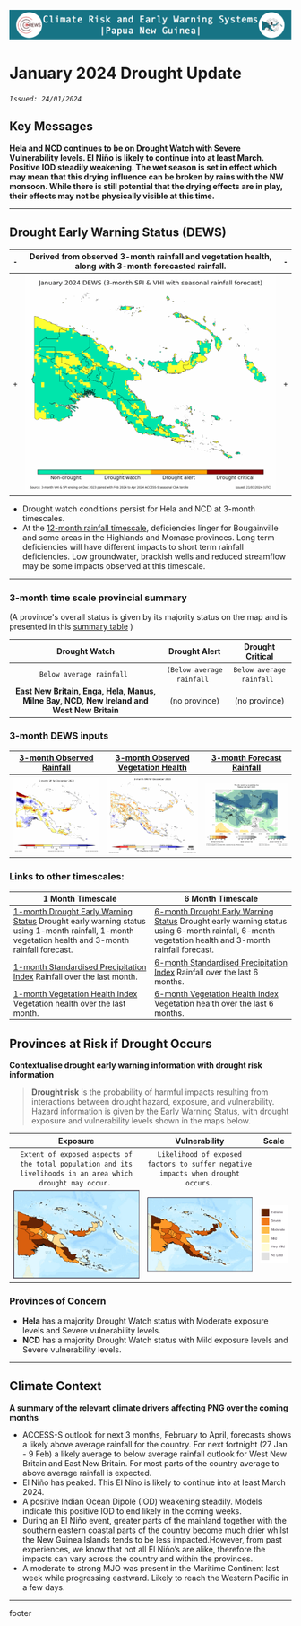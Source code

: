 ![Logo](assets/img/header.png)

# January 2024 Drought Update

*`Issued: 24/01/2024`*

## Key Messages

**Hela and NCD continues to be on Drought Watch with Severe Vulnerability levels. El Niño is likely to continue into at least March. Positive IOD steadily weakening. The wet season is set in effect which may mean that this drying influence can be broken by rains with the NW monsoon. While there is still potential that the drying effects are in play, their effects may not be physically visible at this time.**

---

## Drought Early Warning Status (DEWS)

| `-` | Derived from observed 3-month rainfall and vegetation health, along with 3-month forecasted rainfall. | `-` |
| ----- | :---------------------------------------------------------------------------------------------------: | ----- |
| `+` |                                           ![dews map][dews]                                           | `+` |

- Drought watch conditions persist for Hela and NCD at 3-month timescales.
- At the [12-month rainfall timescale](http://access-s.clide.cloud/files/project/EAR_watch/PNG/ear_watch.SPI.mswep.PNG.month12.png), deficiencies linger for Bougainville and some areas in the Highlands and Momase provinces. Long term deficiencies will have different impacts to short term rainfall deficiencies. Low groundwater, brackish wells and reduced streamflow may be some impacts observed at this timescale.

---

### 3-month time scale provincial summary

(A province's overall status is given by its majority status on the map and is presented in this [summary table](http://access-s.clide.cloud/files/project/PNG_crews/SEMDP-products/monthly/DEWS/drought.status.formatted.gsmap_own.terciles.3m.html)
)

|                                  **Drought Watch**                                  |   **Drought Alert**   | **Drought Critical** |
| :----------------------------------------------------------------------------------------: | :--------------------------: | :-------------------------: |
|                                `Below average rainfall `                                | `(Below average rainfall ` | `Below average rainfall ` |
| **East New Britain, Enga, Hela, Manus, Milne Bay, NCD, New Ireland and West New Britain** |        (no province)        |        (no province)        |

### 3-month DEWS inputs

| [3-month Observed Rainfall](http://access-s.clide.cloud/files/project/PNG_crews/SEMDP-products/monthly/spi.moments.png.gsmap.3month.0.1deg.png) | [3-month Observed Vegetation Health](http://access-s.clide.cloud/files/project/PNG_crews/SEMDP-products/monthly/vhi.3month.gridded.png) | [3-month Forecast Rainfall](http://access-s.clide.cloud/files/project/PNG_crews/ACCESS_S-outlooks/PNG_crews/seasonal/forecast/rain.forecast.terciles.PNG_crews.season1.png) |
| -------------------------------------------------------------------------------------------------------------------------------------------- | ------------------------------------------------------------------------------------------------------------------------------------ | ------------------------------------------------------------------------------------------------------------------------------------------------------------------------ |
| ![standardized rainfall index for 3 months][spi3]                                                                                            | ![vegetation health index for 3 months][vhi3]                                                                                        | ![chance of below, near or above normal rainfall][rfc3]                                                                                                                  |

### Links to other timescales:

| 1 Month Timescale                                                                                                                                                                                                                                                            | 6 Month Timescale                                                                                                                                                                                                                                                             |
| ---------------------------------------------------------------------------------------------------------------------------------------------------------------------------------------------------------------------------------------------------------------------------- | ----------------------------------------------------------------------------------------------------------------------------------------------------------------------------------------------------------------------------------------------------------------------------- |
| [1-month Drought Early Warning Status](http://access-s.clide.cloud/files/project/PNG_crews/SEMDP-products/monthly/DEWS/drought.gsmap_own.terciles.1m.gridded.png) Drought early warning status using 1-month rainfall, 1-month vegetation health and 3-month rainfall forecast. | [6-month Drought Early Warning Status](http://access-s.clide.cloud/files/project/PNG_crews/SEMDP-products/monthly/DEWS/drought.gsmap_own.terciles.6m.gridded.png)  Drought early warning status using 6-month rainfall, 6-month vegetation health and 3-month rainfall forecast. |
| [1-month Standardised Precipitation Index](http://access-s.clide.cloud/files/project/PNG_crews/SEMDP-products/monthly/spi.moments.png.gsmap.1month.0.1deg.png) Rainfall over the last month.                                                                                    | [6-month Standardised Precipitation Index](http://access-s.clide.cloud/files/project/PNG_crews/SEMDP-products/monthly/spi.moments.png.gsmap.6month.0.1deg.png) Rainfall over the last 6 months.                                                                                  |
| [1-month Vegetation Health Index](http://access-s.clide.cloud/files/project/PNG_crews/SEMDP-products/monthly/vhi.1month.gridded.png) Vegetation health over the last month.                                                                                                     | [6-month Vegetation Health Index](http://access-s.clide.cloud/files/project/PNG_crews/SEMDP-products/monthly/vhi.6month.gridded.png) Vegetation health over the last 6 months.                                                                                                   |

## Provinces at Risk if Drought Occurs

**Contextualise drought early warning information with drought risk information**

> **Drought risk** is the probability of harmful impacts resulting from interactions between drought hazard, exposure, and vulnerability. Hazard information is given by the Early Warning Status, with drought exposure and vulnerability levels shown in the maps below.

|                                                     Exposure                                                     |                                   Vulnerability                                   |     Scale     |
| :--------------------------------------------------------------------------------------------------------------: | :-------------------------------------------------------------------------------: | :-----------: |
| `Extent of exposed aspects of the total population and its livelihoods in an area which drought may occur.`  | `Likelihood of exposed factors to suffer negative impacts when drought occurs.` |              |
|                                      ![exposure map of PNG provinces][exp]                                      |                    ![vulnerability map of PNG provinces][vul]                    | ![Scale][scl] |

### Provinces of Concern

* **Hela** has a majority Drought Watch status with Moderate exposure levels and Severe vulnerability levels.
* **NCD** has a majority Drought Watch status with Mild exposure levels and Severe vulnerability levels.

---

## Climate Context

**A summary of the relevant climate drivers affecting PNG over the coming months**

* ACCESS-S outlook for next 3 months, February to April, forecasts shows a likely above average rainfall for the country. For next fortnight (27 Jan - 9 Feb) a likely average to below average rainfall outlook for West New Britain and East New Britain. For most parts of the country average to above average rainfall is expected.
* El Niño has peaked. This El Nino is likely to continue into at least March 2024.
* A positive Indian Ocean Dipole (IOD) weakening steadily. Models indicate this positive IOD to end likely in the coming weeks.
* During an El Niño event, greater parts of the mainland together with the southern eastern coastal parts of the country become much drier whilst the New Guinea Islands tends to be less impacted.However, from past experiences, we know that not all El Niño’s are alike, therefore the impacts can vary across the country and within the provinces.
* A moderate to strong MJO was present in the Maritime Continent last week while progressing eastward. Likely to reach the Western Pacific in a few days.

---

footer

<!-- Images Source -->

[dews]: products/DEWS_map.png
[spi3]: products/spi3.png
[vhi3]: products/vhi3.png
[rfc3]: products/rfc3.png
[exp]: assets/map/exp_m.png
[vul]: assets/map/vul_m.png
[scl]: assets/img/drought_scale.png
